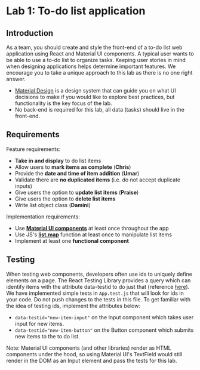# Lab 1: To-do list application
## Introduction
As a team, you should create and style the front-end of a to-do list web application using React and Material UI components. A typical user wants to be able to use a to-do list to organize tasks. Keeping user stories in mind when designing applications helps determine important features. We encourage you to take a unique approach to this lab as there is no one right answer. 
- [Material Design](https://material.io/design/introduction) is a design system that can guide you on what UI decisions to make if you would like to explore best practices, but functionality is the key focus of the lab.
- No back-end is required for this lab, all data (tasks) should live in the front-end.


## Requirements
Feature requirements:
+ **Take in and display** to do list items
+ Allow users to **mark items as complete** (**Chris**)
+ Provide the **date and time of item addition** (**Umar**)
+ Validate there are **no duplicated items** (i.e. do not accept duplicate inputs)
+ Give users the option to **update list items** (**Praise**)
+ Give users the option to **delete list items**
+ Write list object class (**Damini**)


Implementation requirements:
+ Use [**Material UI components**](https://material-ui.com/) at least once throughout the app
+ Use JS's [**list.map**](https://developer.mozilla.org/en-US/docs/Web/JavaScript/Reference/Global_Objects/Array/map) function at least once to manipulate list items
+ Implement at least one **functional component**


## Testing
When testing web components, developers often use ids to uniquely define elements on a page. The React Testing Library provides a query which can identify items with the attribute data-testid to do just that (reference [here](https://testing-library.com/docs/queries/bytestid/)). We have implemented simple tests in `App.test.js` that will look for ids in your code. Do not push changes to the tests in this file. To get familiar with the idea of testing ids, implement the attributes below:
+ `data-testid="new-item-input"` on the Input component which takes user input for new items.
+ `data-testid="new-item-button"` on the Button component which submits new items to the to do list.


Note: Material UI components (and other libraries) render as HTML components under the hood, so using Material UI's TextField would still render in the DOM as an Input element and pass the tests for this lab.
